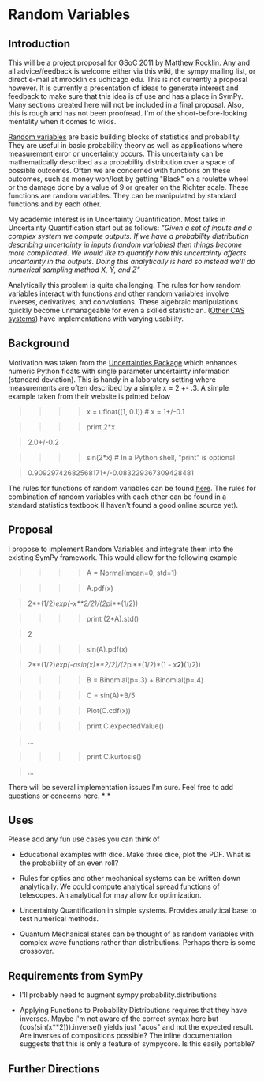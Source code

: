# Random Variables
## Introduction

This will be a project proposal for GSoC 2011 by [Matthew Rocklin](http://people.cs.uchicago.edu/~mrocklin). Any and all advice/feedback is welcome either via this wiki, the sympy mailing list, or direct e-mail at mrocklin cs uchicago edu. 
This is not currently a proposal however. It is currently a presentation of ideas to generate interest and feedback to make sure that this idea is of use and has a place in SymPy. Many sections created here will not be included in a final proposal. Also, this is rough and has not been proofread. I'm of the shoot-before-looking mentality when it comes to wikis. 


[Random variables](http://en.wikipedia.org/wiki/Random_variable) are basic building blocks of statistics and probability. They are useful in basic probability theory as well as applications where measurement error or uncertainty occurs. This uncertainty can be mathematically described as a probability distribution over a space of possible outcomes. Often we are concerned with functions on these outcomes, such as money won/lost by getting "Black" on a roulette wheel or the damage done by a value of 9 or greater on the Richter scale. These functions are random variables. They can be manipulated by standard functions and by each other. 

My academic interest is in Uncertainty Quantification. Most talks in Uncertainty Quantification start out as follows:
_"Given a set of inputs and a complex system we compute outputs. If we have a probability distribution describing uncertainty in inputs (random variables) then things become more complicated. We would like to quantify how this uncertainty affects uncertainty in the outputs. Doing this analytically is hard so instead we'll do numerical sampling method X, Y, and Z"_

Analytically this problem is quite challenging. The rules for how random variables interact with functions and other random variables involve inverses, derivatives, and convolutions. These algebraic manipulations  quickly become unmanageable for even a skilled statistician. ([Other CAS systems](http://www.maplesoft.com/support/help/Maple/view.aspx?path=Statistics/RandomVariables)) have implementations with varying usability. 

## Background
Motivation was taken from the [Uncertainties Package](http://packages.python.org/uncertainties/index.html) which enhances numeric Python floats with single parameter uncertainty information (standard deviation). This is handy in a laboratory setting where measurements are often described by a simple x = 2 +- .3. A simple example taken from their website is printed below
> >>> x = ufloat((1, 0.1))  # x = 1+/-0.1

> >>> print 2*x

> 2.0+/-0.2

> >>> sin(2*x)  # In a Python shell, "print" is optional

> 0.90929742682568171+/-0.083229367309428481


The rules for functions of random variables can be found [here](http://en.wikipedia.org/wiki/Random_variable#Functions_of_random_variables). The rules for combination of random variables with each other can be found in a standard statistics textbook (I haven't found a good online source yet). 

## Proposal

I propose to implement Random Variables and integrate them into the existing SymPy framework. This would allow for the following example 
> >>> A = Normal(mean=0, std=1) 

> >>> A.pdf(x) 

> 2**(1/2)*exp(-x**2/2)/(2*pi**(1/2)) 

> >>> print (2*A).std()

> 2

> >>> sin(A).pdf(x) 

> 2**(1/2)*exp(-asin(x)**2/2)/(2*pi**(1/2)*(1 - x**2)**(1/2)) 

> >>> B = Binomial(p=.3) + Binomial(p=.4)

> >>> C = sin(A)+B/5

> >>> Plot(C.cdf(x))

> >>> print C.expectedValue()

> ...

> >>> print C.kurtosis()

> ...


There will be several implementation issues I'm sure. Feel free to add questions or concerns here. 
*
*

## Uses
Please add any fun use cases you can think of
* Educational examples with dice. Make three dice, plot the PDF. What is the probability of an even roll?

* Rules for optics and other mechanical systems can be written down analytically. We could compute 
analytical spread functions of telescopes. An analytical for may allow for optimization. 
* Uncertainty Quantification in simple systems. Provides analytical base to test numerical methods.

* Quantum Mechanical states can be thought of as random variables with complex wave functions rather than distributions. Perhaps there is some crossover. 


## Requirements from SymPy
* I'll probably need to augment sympy.probability.distributions

* Applying Functions to Probability Distributions requires that they have inverses. Maybe I'm not aware of the correct syntax here but (cos(sin(x**2))).inverse() yields just "acos" and not the expected result. Are inverses of compositions possible? The inline documentation suggests that this is only a feature of sympycore. Is this easily portable?


## Further Directions

